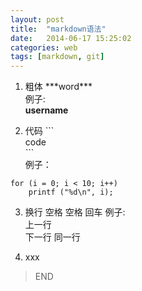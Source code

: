```yaml
---
layout: post
title:  "markdown语法"
date:   2014-06-17 15:25:02
categories: web 
tags: [markdown, git]
---
```


1. 粗体
\*\*\*word\*\*\*  
例子:  
**username**  


2. 代码 
\`\`\`  
code  
\```  
例子：  
```
for (i = 0; i < 10; i++)
	printf ("%d\n", i);
```

3. 换行
空格 空格 回车
例子:  
上一行  
下一行
同一行

4. xxx
>END

